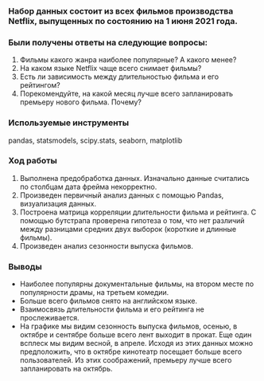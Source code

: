 ### Набор данных состоит из всех фильмов производства Netflix, выпущенных по состоянию на 1 июня 2021 года. 

### Были получены ответы на следующие вопросы:
1) Фильмы какого жанра наиболее популярные? А какого менее?
2) На каком языке Netflix чаще всего снимает фильмы?
3) Есть ли зависимость между длительностью фильма и его рейтингом?
4) Порекомендуйте, на какой месяц лучше всего запланировать премьеру нового фильма. Почему?

### Используемые инструменты
pandas, statsmodels, scipy.stats, seaborn, matplotlib

### Ход работы
1) Выполнена предобработка данных. Изначально данные считались по столбцам дата фрейма некорректно.
2) Произведен первичный анализ данных с помощью Pandas, визуализация данных.
3) Построена матрица корреляции длительности фильма и рейтинга. С помощью бутстрапа проверена гипотеза о том, что нет различий между разницами средних двух выборок (короткие и длинные фильмы).
4) Произведен анализ сезонности выпуска фильмов.

### Выводы
- Наиболее популярны документальные фильмы, на втором месте по популярности драмы, на третьем комедии.
- Больше всего фильмов снято на английском языке.
- Взаимосвязь длительности фильма и его рейтинга не прослеживается.
- На графике мы видим сезонность выпуска фильмов, осенью, в октябре и сентябре больше всего лент выходит в прокат. Еще один всплеск мы видим весной, в апреле. Исходя из этих данных можно предположить, что в октябре кинотеатр посещает больше всего пользователей. Из этих соображений, премьеру лучше всего запланировать на октябрь.
